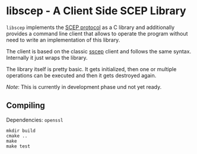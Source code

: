libscep - A Client Side SCEP Library
====================================

`libscep` implements the 
[SCEP protocol](http://tools.ietf.org/html/draft-nourse-scep-23) as a C library
and additionally provides a command line client that allows to operate the 
program without need to write an implementation of this library.

The client is based on the classic [sscep](https://github.com/certnanny/sscep)
client and follows the same syntax. Internally it just wraps the library.

The library itself is pretty basic. It gets initialized, then one or multiple
operations can be executed and then it gets destroyed again.

*Note*: This is currently in development phase und not yet ready.

Compiling
----------

Dependencies: `openssl`

    mkdir build
    cmake ..
    make
    make test
